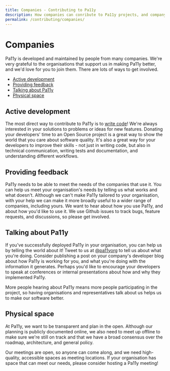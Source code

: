 ```yaml
---
title: Companies - Contributing to Pa11y
description: How companies can conribute to Pa11y projects, and company-specific guidelines.
permalink: /contributing/companies/
---
```



# Companies

Pa11y is developed and maintained by people from many companies. We're very grateful to the organisations that support us in making Pa11y better, and we'd love for you to join them. There are lots of ways to get involved.

  - [Active development](#active-development)
  - [Providing feedback](#providing-feedback)
  - [Talking about Pa11y](#talking-about-pa11y)
  - [Physical space](#physical-space)


## Active development

The most direct way to contribute to Pa11y is to [write code][contributing-developers]! We're always interested in your solutions to problems or ideas for new features. Donating your developers' time to an Open Source project is a great way to show the world that you care about software quality. It's also a great way for your developers to improve their skills - not just in writing code, but also in technical communication, writing tests and documentation, and understanding different workflows. 


## Providing feedback

Pa11y needs to be able to meet the needs of the companies that use it. You can help us meet your organisation's needs by telling us what works and what doesn't. Although we can't make Pa11y tailored to your organisation, with your help we can make it more broadly useful to a wider range of companies, including yours. We want to hear about how you use Pa11y, and about how you'd like to use it. We use Github issues to track bugs, feature requests, and discussions, so please get involved. 


## Talking about Pa11y

If you've successfully deployed Pa11y in your organisation, you can help us by telling the world about it! Tweet to us at [@pa11yorg][pa11y-twitter] to tell us about what you're doing. Consider publishing a post on your company's developer blog about how Pa11y is working for you, and what you're doing with the information it generates. Perhaps you'd like to encourage your developers to speak at conferences or internal presentations about how and why they implemented Pa11y. 

More people hearing about Pa11y means more people participating in the project, so having organisations and representatives talk about us helps us to make our software better. 


## Physical space

At Pa11y, we want to be transparent and plan in the open. Although our planning is publicly documented online, we also need to meet up offline to make sure we're still on track and that we have a broad consensus over the roadmap, architecture, and general policy. 

Our meetings are open, so anyone can come along, and we need high-quality, accessible spaces as meeting locations. If your organisation has space that can meet our needs, please consider hosting a Pa11y meeting! 


[pa11y-twitter]: https://twitter.com/pa11yorg
[contributing-developers]: /contributing/developers/